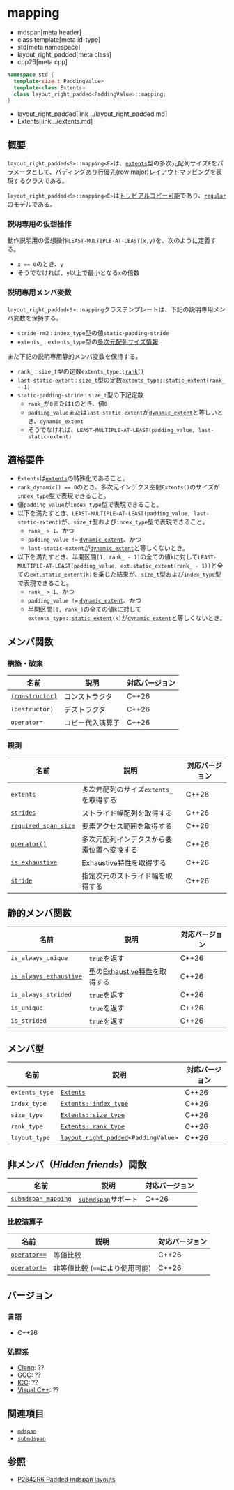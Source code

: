 # mapping
* mdspan[meta header]
* class template[meta id-type]
* std[meta namespace]
* layout_right_padded[meta class]
* cpp26[meta cpp]

```cpp
namespace std {
  template<size_t PaddingValue>
  template<class Extents>
  class layout_right_padded<PaddingValue>::mapping;
}
```
* layout_right_padded[link ../layout_right_padded.md]
* Extents[link ../extents.md]

## 概要
`layout_right_padded<S>::mapping<E>`は、[`extents`](../extents.md)型の多次元配列サイズ`E`をパラメータとして、パディングあり行優先(row major)[レイアウトマッピング](../LayoutMapping.md)を表現するクラスである。

`layout_right_padded<S>::mapping<E>`は[トリビアルコピー可能](/reference/type_traits/is_trivially_copyable.md)であり、[`regular`](/reference/concepts/regular.md)のモデルである。

### 説明専用の仮想操作
動作説明用の仮想操作`LEAST-MULTIPLE-AT-LEAST(x,y)`を、次のように定義する。

- `x == 0`のとき、`y`
- そうでなければ、`y`以上で最小となる`x`の倍数

### 説明専用メンバ変数
`layout_right_padded<S>::mapping`クラステンプレートは、下記の説明専用メンバ変数を保持する。

- `stride-rm2` : `index_type`型の値`static-padding-stride`
- `extents_` : `extents_type`型の[多次元配列サイズ情報](../extents.md)

また下記の説明専用静的メンバ変数を保持する。

- `rank_` : `size_t`型の定数`extents_type::`[`rank()`](../extents/rank.md)
- `last-static-extent` : `size_t`型の定数`extents_type::`[`static_extent`](../extents/static_extent.md)`(rank_ - 1)`
- `static-padding-stride` : `size_t`型の下記定数
    - `rank_`が`0`または`1`のとき、値`0`
    - `padding_value`または`last-static-extent`が[`dynamic_extent`](/reference/span/dynamic_extent.md)と等しいとき、`dynamic_extent`
    - そうでなければ、`LEAST-MULTIPLE-AT-LEAST(padding_value, last-static-extent)`


## 適格要件
- `Extents`は[`extents`](../extents.md)の特殊化であること。
- `rank_dynamic() == 0`のとき、多次元インデクス空間`Extents()`のサイズが`index_type`型で表現できること。
- 値`padding_value`が`index_type`型で表現できること。
- 以下を満たすとき、`LEAST-MULTIPLE-AT-LEAST(padding_value, last-static-extent)`が、`size_t`型および`index_type`型で表現できること。
    - `rank_ > 1`、かつ
    - `padding_value !=` [`dynamic_extent`](/reference/span/dynamic_extent.md)、かつ
    - `last-static-extent`が[`dynamic_extent`](/reference/span/dynamic_extent.md)と等しくないとき。
- 以下を満たすとき、半開区間`[1, rank_ - 1)`の全ての値`k`に対して`LEAST-MULTIPLE-AT-LEAST(padding_value, ext.static_extent(rank_ - 1))`と全ての`ext.static_extent(k)`を乗じた結果が、`size_t`型および`index_type`型で表現できること。
    - `rank_ > 1`、かつ
    - `padding_value !=` [`dynamic_extent`](/reference/span/dynamic_extent.md)、かつ
    - 半開区間`[0, rank_)`の全ての値`k`に対して`extents_type::`[`static_extent`](../extents/static_extent.md)`(k)`が[`dynamic_extent`](/reference/span/dynamic_extent.md)と等しくないとき。


## メンバ関数
### 構築・破棄

| 名前 | 説明 | 対応バージョン |
|------|------|----------------|
| [`(constructor)`](mapping/op_constructor.md.nolink) | コンストラクタ | C++26 |
| `(destructor)` | デストラクタ | C++26 |
| `operator=`    | コピー代入演算子 | C++26 |

### 観測

| 名前 | 説明 | 対応バージョン |
|------|------|----------------|
| `extents` | 多次元配列のサイズ`extents_`を取得する | C++26 |
| [`strides`](mapping/strides.md.nolink) | ストライド幅配列を取得する | C++26 |
| [`required_span_size`](mapping/required_span_size.md.nolink) | 要素アクセス範囲を取得する | C++26 |
| [`operator()`](mapping/op_call.md.nolink) | 多次元配列インデクスから要素位置へ変換する | C++26 |
| [`is_exhaustive`](mapping/is_exhaustive.md.nolink) | [Exhaustive特性](../LayoutMapping.md)を取得する | C++26 |
| [`stride`](mapping/stride.md.nolink) | 指定次元のストライド幅を取得する | C++26 |


## 静的メンバ関数

| 名前 | 説明 | 対応バージョン |
|------|------|----------------|
| `is_always_unique`  | `true`を返す | C++26 |
| [`is_always_exhaustive`](mapping/is_always_exhaustive.md.nolink) | 型の[Exhaustive特性](../LayoutMapping.md)を取得する | C++26 |
| `is_always_strided` | `true`を返す | C++26 |
| `is_unique`  | `true`を返す | C++26 |
| `is_strided` | `true`を返す | C++26 |


## メンバ型

| 名前 | 説明 | 対応バージョン |
|------|------|----------------|
| `extents_type` | [`Extents`](../extents.md) | C++26 |
| `index_type` | [`Extents::index_type`](../extents.md) | C++26 |
| `size_type` | [`Extents::size_type`](../extents.md) | C++26 |
| `rank_type` | [`Extents::rank_type`](../extents.md) | C++26 |
| `layout_type` | [`layout_right_padded`](../layout_right_padded.md)`<PaddingValue>` | C++26 |


## 非メンバ（*Hidden friends*）関数

| 名前 | 説明 | 対応バージョン |
|------|------|----------------|
| [`submdspan_mapping`](mapping/submdspan_mapping.md) | [`submdspan`](../submdspan.md)サポート | C++26 |

### 比較演算子

| 名前 | 説明 | 対応バージョン |
|------|------|----------------|
| [`operator==`](mapping/op_equal.md.nolink) | 等値比較 | C++26 |
| [`operator!=`](mapping/op_equal.md.nolink) | 非等値比較 (`==`により使用可能) | C++26 |


## バージョン
### 言語
- C++26

### 処理系
- [Clang](/implementation.md#clang): ??
- [GCC](/implementation.md#gcc): ??
- [ICC](/implementation.md#icc): ??
- [Visual C++](/implementation.md#visual_cpp): ??


## 関連項目
- [`mdspan`](../mdspan.md)
- [`submdspan`](../submdspan.md)


## 参照
- [P2642R6 Padded mdspan layouts](https://www.open-std.org/jtc1/sc22/wg21/docs/papers/2024/p2642r6.pdf)

